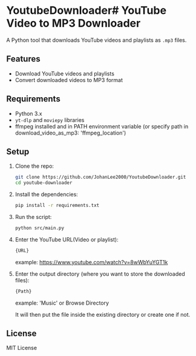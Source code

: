 # YoutubeDownloader# YouTube Video to MP3 Downloader

A Python tool that downloads YouTube videos and playlists as `.mp3` files.

## Features
- Download YouTube videos and playlists
- Convert downloaded videos to MP3 format

## Requirements
- Python 3.x
- `yt-dlp` and `moviepy` libraries
- ffmpeg installed and in PATH environment variable (or specify path in download_video_as_mp3: 'ffmpeg_location')

## Setup
1. Clone the repo:
    ```bash
    git clone https://github.com/JohanLee2000/YoutubeDownloader.git
    cd youtube-downloader
    ```

2. Install the dependencies:
    ```bash
    pip install -r requirements.txt
    ```

3. Run the script:
    ```bash
    python src/main.py
    ```

4. Enter the YouTube URL(Video or playlist):
    ```bash
    {URL}
    ```
    example: https://www.youtube.com/watch?v=8wWbYuYGT1k

5. Enter the output directory (where you want to store the downloaded files):
    ```bash
    {Path}
    ```
    example: 'Music' or Browse Directory

    It will then put the file inside the existing directory or create one if not.

## License
MIT License
